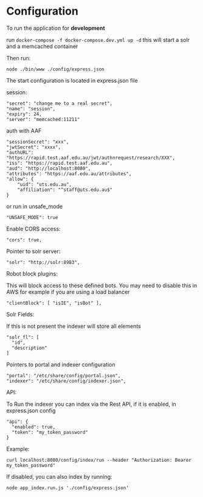 # Configuration

To run the application for **development**

run `docker-compose -f docker-compose.dev.yml up -d` this will start a solr and a memcached container

Then run:

```shell
node ./bin/www ./config/express.json
```

The start configuration is located in express.json file

session:
```shell
"secret": "change me to a real secret",
"name": "session",
"expiry": 24,
"server": "memcached:11211"
```

auth with AAF
```shell
"sessionSecret": "xxx",
"jwtSecret": "xxxx",
"authURL": "https://rapid.test.aaf.edu.au/jwt/authnrequest/research/XXX",
"iss": "https://rapid.test.aaf.edu.au",
"aud": "http://localhost:8080",
"attributes": "https://aaf.edu.au/attributes",
"allow": {
    "uid": "uts.edu.au",
    "affiliation": "^staff@uts.edu.au$"
}
```
or run in unsafe_mode
```shell
"UNSAFE_MODE": true

```
Enable CORS access:
```shell
"cors": true,
```

Pointer to solr server:
```shell
"solr": "http://solr:8983",

```
Robot block plugins:

This will block access to these defined bots. 
You may need to disable this in AWS for example if you are using a load balancer
```shell
"clientBlock": [ "isIE", "isBot" ],

```

Solr Fields:

If this is not present the indexer will store all elements
```shell
"solr_fl": [
  "id",
  "description"
]
```

Pointers to portal and indexer configuration
```shell
"portal": "/etc/share/config/portal.json",
"indexer": "/etc/share/config/indexer.json",
```

API:

To Run the indexer you can index via the Rest API, if it is enabled, in express.json config
```shell
"api": {
  "enabled": true,
  "token": "my_token_password"
}
```
Example:
```shell
curl localhost:8080/config/index/run --header "Authorization: Bearer my_token_password"
```

If disabled, you can also index by running:

```shell
node app_index.run.js './config/express.json'
```
